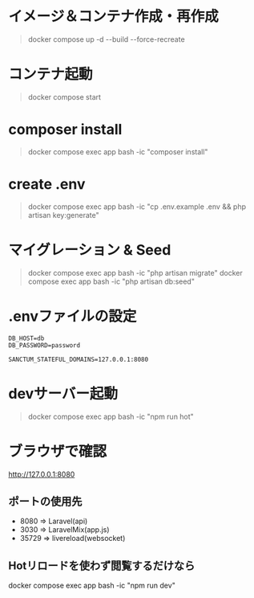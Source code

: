 
# イメージ＆コンテナ作成・再作成

> docker compose up -d --build --force-recreate

# コンテナ起動

> docker compose start
# composer install

> docker compose exec app bash -ic "composer install"

# create .env

> docker compose exec app bash -ic "cp .env.example .env && php artisan key:generate"

# マイグレーション & Seed

> docker compose exec app bash -ic "php artisan migrate"
> docker compose exec app bash -ic "php artisan db:seed"

# .envファイルの設定

```
DB_HOST=db
DB_PASSWORD=password

SANCTUM_STATEFUL_DOMAINS=127.0.0.1:8080
```

# devサーバー起動

> docker compose exec app bash -ic "npm run hot"

# ブラウザで確認

http://127.0.0.1:8080

## ポートの使用先

* 8080 => Laravel(api)
* 3030 => LaravelMix(app.js)
* 35729 => livereload(websocket)

## Hotリロードを使わず閲覧するだけなら

docker compose exec app bash -ic "npm run dev"

